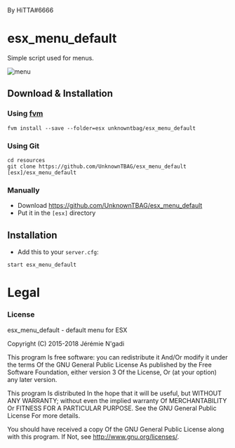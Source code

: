 By HiTTA#6666

# esx_menu_default
Simple script used for menus.

![menu](../html/img/menu.png)

## Download & Installation

### Using [fvm](https://github.com/qlaffont/fvm-installer)
```
fvm install --save --folder=esx unknowntbag/esx_menu_default
```

### Using Git
```
cd resources
git clone https://github.com/UnknownTBAG/esx_menu_default [esx]/esx_menu_default
```

### Manually
- Download https://github.com/UnknownTBAG/esx_menu_default
- Put it in the `[esx]` directory

## Installation
- Add this to your `server.cfg`:

```
start esx_menu_default
```

# Legal
### License
esx_menu_default - default menu for ESX

Copyright (C) 2015-2018 Jérémie N'gadi

This program Is free software: you can redistribute it And/Or modify it under the terms Of the GNU General Public License As published by the Free Software Foundation, either version 3 Of the License, Or (at your option) any later version.

This program Is distributed In the hope that it will be useful, but WITHOUT ANY WARRANTY; without even the implied warranty Of MERCHANTABILITY Or FITNESS FOR A PARTICULAR PURPOSE. See the GNU General Public License For more details.

You should have received a copy Of the GNU General Public License along with this program. If Not, see http://www.gnu.org/licenses/.
